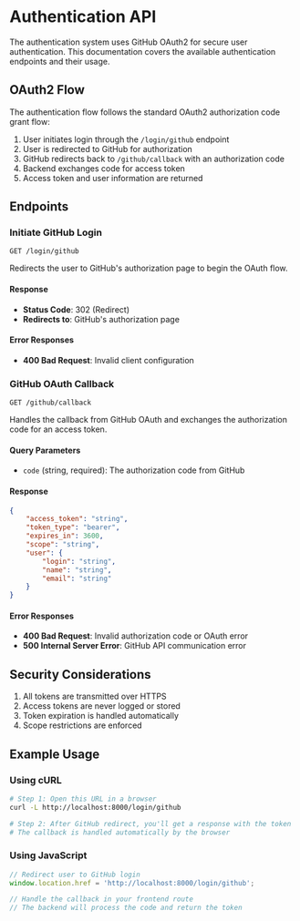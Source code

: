# Authentication API

The authentication system uses GitHub OAuth2 for secure user authentication. This documentation covers the available authentication endpoints and their usage.

## OAuth2 Flow

The authentication flow follows the standard OAuth2 authorization code grant flow:

1. User initiates login through the `/login/github` endpoint
2. User is redirected to GitHub for authorization
3. GitHub redirects back to `/github/callback` with an authorization code
4. Backend exchanges code for access token
5. Access token and user information are returned

## Endpoints

### Initiate GitHub Login

```http
GET /login/github
```

Redirects the user to GitHub's authorization page to begin the OAuth flow.

#### Response

- **Status Code**: 302 (Redirect)
- **Redirects to**: GitHub's authorization page

#### Error Responses

- **400 Bad Request**: Invalid client configuration

### GitHub OAuth Callback

```http
GET /github/callback
```

Handles the callback from GitHub OAuth and exchanges the authorization code for an access token.

#### Query Parameters

- `code` (string, required): The authorization code from GitHub

#### Response

```json
{
    "access_token": "string",
    "token_type": "bearer",
    "expires_in": 3600,
    "scope": "string",
    "user": {
        "login": "string",
        "name": "string",
        "email": "string"
    }
}
```

#### Error Responses

- **400 Bad Request**: Invalid authorization code or OAuth error
- **500 Internal Server Error**: GitHub API communication error

## Security Considerations

1. All tokens are transmitted over HTTPS
2. Access tokens are never logged or stored
3. Token expiration is handled automatically
4. Scope restrictions are enforced

## Example Usage

### Using cURL

```bash
# Step 1: Open this URL in a browser
curl -L http://localhost:8000/login/github

# Step 2: After GitHub redirect, you'll get a response with the token
# The callback is handled automatically by the browser
```

### Using JavaScript

```javascript
// Redirect user to GitHub login
window.location.href = 'http://localhost:8000/login/github';

// Handle the callback in your frontend route
// The backend will process the code and return the token
``` 